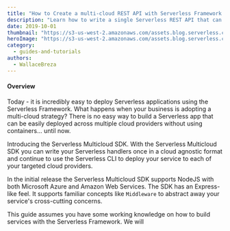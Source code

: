 ```yaml
---
title: "How to Create a multi-cloud REST API with Serverless Framework and the Serverless Multicloud SDK"
description: "Learn how to write a single Serverless REST API that can be deployed to multiple clouds including Azure and AWS"
date: 2019-10-01
thumbnail: "https://s3-us-west-2.amazonaws.com/assets.blog.serverless.com/azure-functions-part1/thumbnail.png"
heroImage: "https://s3-us-west-2.amazonaws.com/assets.blog.serverless.com/azure-functions-part1/header.png"
category:
  - guides-and-tutorials
authors:
  - WallaceBreza
---
```


#### Overview

Today - it is incredibly easy to deploy Serverless applications using the Serverless Framework.  What happens when your business is adopting a multi-cloud strategy?  There is no easy way to build a Serverless app that can be easily deployed across multiple cloud providers without using containers... until now.

Introducing the Serverless Multicloud SDK.  With the Serverless Multicloud SDK you can write your Serverless handlers once in a cloud agnostic format and continue to use the Serverless CLI to deploy your service to each of your targeted cloud providers.

In the initial release the Serverless Multicloud SDK supports NodeJS with both Microsoft Azure and Amazon Web Services.  The SDK has an Express-like feel.  It supports familiar concepts like `Middleware` to abstract away your service's cross-cutting concerns.

This guide assumes you have some working knowledge on how to build services with the Serverless Framework.  We will 